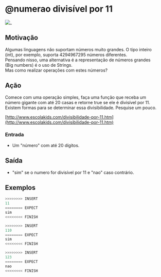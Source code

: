 # @numerao divisível por 11

![_](https://raw.githubusercontent.com/qxcodefup/arcade/master/base/numerao/cover.jpg)

## Motivação

Algumas linguagens não suportam números muito grandes. O tipo inteiro (int), por exemplo, suporta 4294967295 números diferentes.  
Pensando nisso, uma alternativa é a representação de números grandes (Big numbers) é o uso de Strings.  
Mas como realizar operações com estes números?

## Ação

Comece com uma operação simples, faça uma função que receba um número gigante com até 20 casas e retorne true se ele é divisível por 11.  
Existem formas para se determinar essa divisibilidade. Pesquise um pouco.

[http://www.escolakids.com/divisibilidade-por-11.htm](http://www.escolakids.com/divisibilidade-por-11.htm)  

### Entrada

* Um "número" com até 20 dígitos.

## Saída

* "sim" se o numero for divisível por 11 e "nao" caso contrário.  

## Exemplos

``` py
>>>>>>>> INSERT
11
======== EXPECT
sim
<<<<<<<< FINISH
```

```py
>>>>>>>> INSERT
110
======== EXPECT
sim
<<<<<<<< FINISH
```

```py
>>>>>>>> INSERT
123
======== EXPECT
nao
<<<<<<<< FINISH
```
